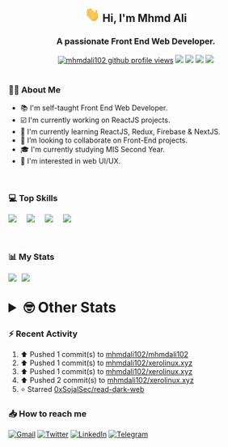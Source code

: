 <h2 align="center"><img src="./Hi.gif" width="30px" height="30px"> Hi, I'm Mhmd Ali</h2>

<h3 align="center">A passionate Front End Web Developer.</h3>

<div align="center">
  <a href="#"><img src="https://komarev.com/ghpvc/?username=mhmdali102&style=for-the-badge&logo=" alt="mhmdali102 github profile views" /></a>
  <a href="https://www.linux.org"><img src="https://img.shields.io/badge/OS-Linux-e06c75?style=for-the-badge&logo=linux" /></a>
	<a href="https://archlinux.org"><img src="https://img.shields.io/badge/DISTRO-Arch-56b6c2?style=for-the-badge&logo=arch-linux" /></a>
	<a href="https://dwm.suckless.org"><img src="https://img.shields.io/badge/WM-DWM-005577?style=for-the-badge&logo=dwm" /></a>
	<a href="https://neovim.io"><img src="https://img.shields.io/badge/IDE-Neovim-98c379?style=for-the-badge&logo=neovim" /></a>
</div>

<br>

### :man_technologist: About Me

- :books: I'm self-taught Front End Web Developer.
- :ballot_box_with_check: I'm currently working on ReactJS projects.
- :dart: I'm currently learning ReactJS, Redux, Firebase & NextJS.
- :eyes: I’m looking to collaborate on Front-End projects.
- :mortar_board: I'm currently studying MIS Second Year.
- :art: I'm interested in web UI/UX.

<br>

### :computer: Top Skills

<div style="display:flex;">
<img width ='36px' src ='https://raw.githubusercontent.com/rahulbanerjee26/githubAboutMeGenerator/main/icons/html.svg' />
<img width ='36px' src ='https://raw.githubusercontent.com/rahulbanerjee26/githubAboutMeGenerator/main/icons/css.svg' />
<img width ='36px' src ='https://raw.githubusercontent.com/rahulbanerjee26/githubAboutMeGenerator/main/icons/javascript.svg' />
<img width ='36px' src ='https://raw.githubusercontent.com/rahulbanerjee26/githubAboutMeGenerator/main/icons/reactjs.svg' />
</div>

<br>
<br>

### :bar_chart: My Stats

<img src="https://github-readme-stats.vercel.app/api?username=mhmdali102&show_icons=true&locale=en" width="49%" /><span style="display:inline-block;width:2%"></span><img src="https://github-readme-streak-stats.herokuapp.com/?user=mhmdali102&" width="49%" />

<br>

<details>
<summary style="font-size: 1.75rem; font-weight: bold;"><strong style="font-size: 1.75rem; font-weight: bold;"> 🤓 Other Stats </strong></summary>
<br>

<!--START_SECTION:waka-->
![Lines of code](https://img.shields.io/badge/From%20Hello%20World%20I%27ve%20Written-255%20Thousand%20lines%20of%20code-blue)

**🐱 My GitHub Data** 

> 🏆 897 Contributions in the Year 2022
 > 
> 📦 331.7 kB Used in GitHub's Storage 
 > 
> 💼 Opted to Hire
 > 
> 📜 21 Public Repositories 
 > 
> 🔑 6 Private Repositories  
 > 
**I'm a Night 🦉** 

```text
🌞 Morning    113 commits    ███░░░░░░░░░░░░░░░░░░░░░░   12.99% 
🌆 Daytime    177 commits    █████░░░░░░░░░░░░░░░░░░░░   20.34% 
🌃 Evening    347 commits    ██████████░░░░░░░░░░░░░░░   39.89% 
🌙 Night      233 commits    ██████░░░░░░░░░░░░░░░░░░░   26.78%

```
📅 **I'm Most Productive on Monday** 

```text
Monday       159 commits    ████░░░░░░░░░░░░░░░░░░░░░   18.28% 
Tuesday      138 commits    ████░░░░░░░░░░░░░░░░░░░░░   15.86% 
Wednesday    114 commits    ███░░░░░░░░░░░░░░░░░░░░░░   13.1% 
Thursday     102 commits    ███░░░░░░░░░░░░░░░░░░░░░░   11.72% 
Friday       81 commits     ██░░░░░░░░░░░░░░░░░░░░░░░   9.31% 
Saturday     133 commits    ███░░░░░░░░░░░░░░░░░░░░░░   15.29% 
Sunday       143 commits    ████░░░░░░░░░░░░░░░░░░░░░   16.44%

```


📊 **This Week I Spent My Time On** 

```text
⌚︎ Time Zone: Asia/Beirut

💬 Programming Languages: 
JavaScript               4 hrs 11 mins       ███████░░░░░░░░░░░░░░░░░░   29.44% 
Java                     3 hrs 4 mins        █████░░░░░░░░░░░░░░░░░░░░   21.59% 
Lua                      1 hr 55 mins        ███░░░░░░░░░░░░░░░░░░░░░░   13.49% 
CSS                      1 hr 7 mins         ██░░░░░░░░░░░░░░░░░░░░░░░   7.86% 
Markdown                 1 hr 6 mins         ██░░░░░░░░░░░░░░░░░░░░░░░   7.79%

🔥 Editors: 
Neovim                   14 hrs 12 mins      █████████████████████████   100.0%

🐱‍💻 Projects: 
Unknown Project          5 hrs 36 mins       █████████░░░░░░░░░░░░░░░░   39.49% 
lunarvim.org             4 hrs 38 mins       ████████░░░░░░░░░░░░░░░░░   32.62% 
dotfiles                 2 hrs 17 mins       ████░░░░░░░░░░░░░░░░░░░░░   16.06% 
java                     48 mins             █░░░░░░░░░░░░░░░░░░░░░░░░   5.73% 
canadiansouq.com         14 mins             ░░░░░░░░░░░░░░░░░░░░░░░░░   1.74%

💻 Operating System: 
Linux                    14 hrs 12 mins      █████████████████████████   100.0%

```

**I Mostly Code in JavaScript** 

```text
JavaScript               12 repos            █████████████░░░░░░░░░░░░   52.17% 
Python                   3 repos             ███░░░░░░░░░░░░░░░░░░░░░░   13.04% 
CSS                      2 repos             ██░░░░░░░░░░░░░░░░░░░░░░░   8.7% 
HTML                     1 repo              █░░░░░░░░░░░░░░░░░░░░░░░░   4.35% 
PHP                      1 repo              █░░░░░░░░░░░░░░░░░░░░░░░░   4.35%

```



 Last Updated on 16/10/2022 18:53:25 UTC
<!--END_SECTION:waka-->

</details>

### :zap: Recent Activity

<!--RECENT_ACTIVITY:start-->
1. ⬆️ Pushed 1 commit(s) to [mhmdali102/mhmdali102](https://github.com/mhmdali102/mhmdali102)
2. ⬆️ Pushed 1 commit(s) to [mhmdali102/xerolinux.xyz](https://github.com/mhmdali102/xerolinux.xyz)
3. ⬆️ Pushed 1 commit(s) to [mhmdali102/xerolinux.xyz](https://github.com/mhmdali102/xerolinux.xyz)
4. ⬆️ Pushed 2 commit(s) to [mhmdali102/xerolinux.xyz](https://github.com/mhmdali102/xerolinux.xyz)
5. ⭐ Starred [0xSojalSec/read-dark-web](https://github.com/0xSojalSec/read-dark-web)
<!--RECENT_ACTIVITY:end-->

### :inbox_tray: How to reach me

[![Gmail](https://img.shields.io/badge/Gmail-D14836?style=for-the-badge&logo=gmail&logoColor=white)](mailto:mhmdalihsen102@gmail.com)
[![Twitter](https://img.shields.io/badge/Twitter-1DA1F2?style=for-the-badge&logo=twitter&logoColor=white)](https://twitter.com/MhmdAliHsen)
[![LinkedIn](https://img.shields.io/badge/LinkedIn-0077B5?style=for-the-badge&logo=linkedin&logoColor=white)](https://www.linkedin.com/in/mhmd-ali-hsen-66b0671b7/)
[![Telegram](https://img.shields.io/badge/Telegram-2CA5E0?style=for-the-badge&logo=telegram&logoColor=white&bgColor=black)](https://t.me/mhmdalihsen)

